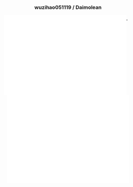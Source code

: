 <h3 align="center"> wuzihao051119 / Daimolean </h3>

<p align="center">
  <a href="https://github.com/wuzihao051119">
    <img width="400" align="top" src="https://github.com/wuzihao051119/wuzihao051119/blob/main/metrics.left.svg" />
  </a>
  &emsp;
  <a href="https://github.com/wuzihao051119">
    <img width="400" align="top" src="https://github.com/wuzihao051119/wuzihao051119/blob/main/metrics.right.svg" />
  </a>
</p>

